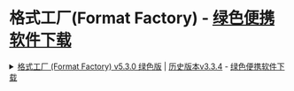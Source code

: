 # 格式工厂(Format Factory) - [绿色便携软件下载](https://share.choong.net/tools/%E6%A0%BC%E5%BC%8F%E5%B7%A5%E5%8E%82(FormatFactory)/category-250.html)

<details>
    <summary>
    <a title="下载 格式工厂 (Format Factory) v5.3.0 绿色版 - 精品绿色便携软件" rel="nofollow" href="https://www.portablesoft.org/category/250.html" target="_blank">格式工厂 (Format Factory) v5.3.0 绿色版</a> | <a title="下载 格式工厂 (Format Factory) 历史版本V3.3.4_绿色版 - 精品绿色便携软件" rel="nofollow" href="https://github.com/inchoong/share/raw/share-2020/tools/%E6%A0%BC%E5%BC%8F%E5%B7%A5%E5%8E%82(FormatFactory)/%E6%A0%BC%E5%BC%8F%E5%B7%A5%E5%8E%82%E4%BE%BF%E6%90%BA%E7%89%88FormatFactory_3.3.4_PortableSoft.7z" target="_blank">历史版本v3.3.4</a> - <a title="软件下载大全 - 精品绿色便携软件" rel="nofollow" href="href="https://www.portablesoft.org/category/" target="_blank">绿色便携软件下载</a>
     </summary> 
      <h2>格式工厂 (Format Factory) v5.3.0 绿色版下载地址列表：</h2>
	<ul>
<li><sup><sub><font size="16px">.</font> </sub></sup><b>城通网盘</b>: <a title="从城通网盘下载" rel="nofollow" href="https://www.portablesoft.org/g.php?p=250&amp;l=https%3A%2F%2Fn802.com%2Ffile%2F763521-450078235" target="_blank">https://n802.com/file/763521-450078235</a>
</li>
		<li><sup><sub><font size="16px">.</font> </sub></sup><b>百度网盘</b>: <p style="padding:0 0 0 10px;"><a title="从百度网盘下载" rel="nofollow" href="https://www.portablesoft.org/g.php?p=250&amp;l=https%3A%2F%2Fpan.baidu.com%2Fs%2F1BcoyH765lYm28E5EsSBmYw" target="_blank">https://pan.baidu.com/s/1BcoyH765lYm28E5EsSBmYw</a><br>提取密码: 7i63</p>
</li>
		<li><sup><sub><font size="16px">.</font> </sub></sup><b>蓝奏云盘</b>: <a title="从蓝奏云盘下载" rel="nofollow" href="https://www.portablesoft.org/g.php?p=250&amp;l=https%3A%2F%2Fportablesoft.lanzous.com%2Fb00zit48f" target="_blank">https://portablesoft.lanzous.com/b00zit48f</a>
</li>
		<li><sup><sub><font size="16px">.</font> </sub></sup><b>官方原版/安装包</b>: <a title="从官网下载" rel="nofollow" href="https://www.portablesoft.org/g.php?p=250&amp;l=http%3A%2F%2Fdown.pcgeshi.com%2FFormatFactory_setup.exe" target="_blank">http://down.pcgeshi.com/FormatFactory_setup.exe</a>
</li>
	</ul>
</details>
